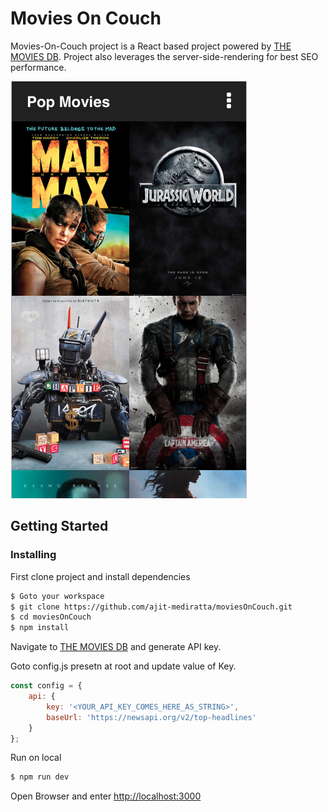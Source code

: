 # Movies On Couch

Movies-On-Couch project is a React based project powered by [THE MOVIES DB](https://developers.themoviedb.org/3/getting-started/introduction). Project also leverages the server-side-rendering for best SEO performance.


![Movies On Couch](sample.png)

## Getting Started

### Installing

First clone project and install dependencies

```sh
$ Goto your workspace
$ git clone https://github.com/ajit-mediratta/moviesOnCouch.git
$ cd moviesOnCouch
$ npm install
```


Navigate to [THE MOVIES DB](https://www.themoviedb.org/settings/api) and generate API key.

Goto config.js presetn at root and update value of Key.

```javascript
const config = {
    api: {
        key: '<YOUR_API_KEY_COMES_HERE_AS_STRING>',
        baseUrl: 'https://newsapi.org/v2/top-headlines'
    }
};
```

Run on local

```sh
$ npm run dev
```

Open Browser and enter [http://localhost:3000](http://localhost:3000)
